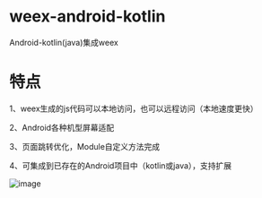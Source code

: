 # weex-android-kotlin
Android-kotlin(java)集成weex

# 特点
1、weex生成的js代码可以本地访问，也可以远程访问（本地速度更快）

2、Android各种机型屏幕适配

3、页面跳转优化，Module自定义方法完成

4、可集成到已存在的Android项目中（kotlin或java），支持扩展

 ![image](https://i.loli.net/2019/04/19/5cb99a27316a7.jpg)
